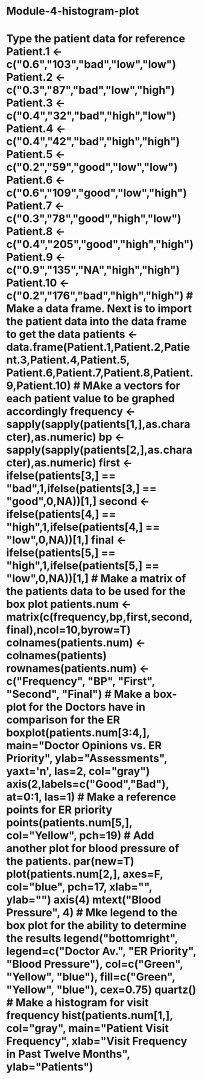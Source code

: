 # Module-4-histogram-plot
# Type the patient data for reference Patient.1 &lt;- c("0.6","103","bad","low","low") Patient.2 &lt;- c("0.3","87","bad","low","high") Patient.3 &lt;- c("0.4","32","bad","high","low") Patient.4 &lt;- c("0.4","42","bad","high","high") Patient.5 &lt;- c("0.2","59","good","low","low") Patient.6 &lt;- c("0.6","109","good","low","high") Patient.7 &lt;- c("0.3","78","good","high","low") Patient.8 &lt;- c("0.4","205","good","high","high") Patient.9 &lt;- c("0.9","135","NA","high","high") Patient.10 &lt;- c("0.2","176","bad","high","high")  # Make a data frame. Next is to import the patient data into the data frame to get the data patients &lt;- data.frame(Patient.1,Patient.2,Patient.3,Patient.4,Patient.5,                        Patient.6,Patient.7,Patient.8,Patient.9,Patient.10)  # MAke a vectors for each patient value to be graphed accordingly  frequency &lt;- sapply(sapply(patients[1,],as.character),as.numeric) bp &lt;- sapply(sapply(patients[2,],as.character),as.numeric) first &lt;- ifelse(patients[3,] == "bad",1,ifelse(patients[3,] == "good",0,NA))[1,] second &lt;- ifelse(patients[4,] == "high",1,ifelse(patients[4,] == "low",0,NA))[1,] final &lt;- ifelse(patients[5,] == "high",1,ifelse(patients[5,] == "low",0,NA))[1,]  # Make a matrix of the patients data to be used for the box plot patients.num &lt;- matrix(c(frequency,bp,first,second,final),ncol=10,byrow=T) colnames(patients.num) &lt;- colnames(patients) rownames(patients.num) &lt;- c("Frequency", "BP", "First", "Second", "Final")  # Make a box-plot for the Doctors have in comparison for the ER  boxplot(patients.num[3:4,], main="Doctor Opinions vs. ER Priority", ylab="Assessments", yaxt='n', las=2, col="gray") axis(2,labels=c("Good","Bad"), at=0:1, las=1)  # Make a reference points for ER priority points(patients.num[5,], col="Yellow", pch=19)  # Add another plot for blood pressure of the patients. par(new=T) plot(patients.num[2,], axes=F, col="blue", pch=17, xlab="", ylab="") axis(4) mtext("Blood Pressure", 4)  # Mke legend to the box plot for the ability to determine the results legend("bottomright", legend=c("Doctor Av.", "ER Priority", "Blood Pressure"), col=c("Green", "Yellow", "blue"), fill=c("Green", "Yellow", "blue"), cex=0.75)  quartz()  # Make a histogram for visit frequency hist(patients.num[1,], col="gray", main="Patient Visit Frequency", xlab="Visit Frequency in Past Twelve Months", ylab="Patients")
